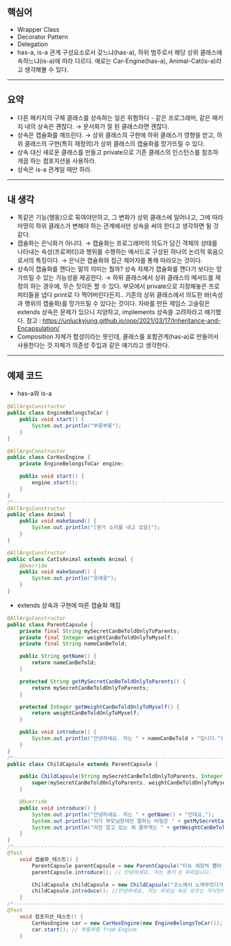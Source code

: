 ## 핵심어

- Wrapper Class
- Decorator Pattern
- Delegation
- has-a, is-a 관계
구성요소로서 갖느냐(has-a),
하위 범주로서 해당 상위 클래스에 속하느냐(is-a)에 따라 다르다. 예로는 Car-Engine(has-a), Animal-Cat(is-a)라고 생각해볼 수 있다.

---

## 요약

- 다른 패키지의 구체 클래스를 상속하는 일은 위험하다 - 같은 프로그래머, 같은 패키지 내의 상속은 괜찮다.
→ 문서화가 잘 된 클래스라면 괜찮다.
- 상속은 캡슐화를 깨뜨린다.
→ 상위 클래스의 구현에 하위 클래스가 영향을 받고, 하위 클래스의 구현(특히 재정의)가 상위 클래스의 캡슐화를 망가뜨릴 수 있다.
- 상속 대신 새로운 클래스를 만들고 private으로 기존 클래스의 인스턴스를 참조하게끔 하는 컴포지션을 사용하라.
- 상속은 is-a 관계일 때만 하라.

---

## 내 생각

- 똑같은 기능(행동)으로 묶여야만하고, 그 변화가 상위 클래스에 일어나고, 그에 따라 마땅히 하위 클래스가 변해야 하는 관계에서만 상속을 써야 한다고 생각하면 될 것 같다.
- 캡슐화는 은닉화가 아니다.
→ 캡슐화는 프로그래머의 의도가 담긴 객체의 상태를 나타내는 속성(프로퍼티)과 행위를 수행하는 메서드로 구성된 하나의 논리적 묶음으로서의 특징이다.
→ 은닉은 캡슐화와 접근 제어자를 통해 따라오는 것이다.
- 상속이 캡슐화를 깬다는 말의 의미는 뭘까?
상속 자체가 캡슐화를 깬다기 보다는 망가뜨릴 수 있는 가능성을 제공한다.
→ 하위 클래스에서 상위 클래스의 메서드를 재정의 하는 경우에, 무슨 짓이든 할 수 있다. 부모에서 private으로 지정해놓은 프로퍼티들을 냅다 print로 다 찍어버린다든지.. 기존의 상위 클래스에서 의도한 바(속성과 행위의 캡슐화)를 망가뜨릴 수 있다는 것이다.
자바를 만든 제임스 고슬링은 extends 상속은 문제가 있으니 지양하고, implements 상속을 고려하라고 얘기했다.
참고 : https://unluckyjung.github.io/oop/2021/03/17/Inheritance-and-Encapsulation/
- Composition 자체가 합성이라는 뜻인데, 클래스를 포함관계(has-a)로 만들어서 사용한다는 것 자체가 의존성 주입과 같은 얘기라고 생각한다.

---

## 예제 코드

- has-a와 is-a

```java
@AllArgsConstructor
public class EngineBelongsToCar {
	public void start() {
		System.out.println("부릉부릉");
	}
}

@AllArgsConstructor
public class CarHasEngine {
	private EngineBelongsToCar engine;

	public void start() {
		engine.start();
	}
}
/*-----------------------------------------------------------------------------*/
@AllArgsConstructor
public class Animal {
	public void makeSound() {
		System.out.println("[뭔가 소리를 내고 있음]");
	}
}

@AllArgsConstructor
public class CatIsAnimal extends Animal {
	@Override
	public void makeSound() {
		System.out.println("응애옹");
	}
}
```

- extends 상속과 구현에 따른 캡슐화 깨짐

```java
@AllArgsConstructor
public class ParentCapsule {
	private final String mySecretCanBeToldOnlyToParents;
	private final Integer weightCanBeToldOnlyToMyself;
	private final String nameCanBeTold;

	public String getName() {
		return nameCanBeTold;
	}

	protected String getMySecretCanBeToldOnlyToParents() {
		return mySecretCanBeToldOnlyToParents;
	}

	protected Integer getWeightCanBeToldOnlyToMyself() {
		return weightCanBeToldOnlyToMyself;
	}

	public void introduce() {
		System.out.println("안녕하세요. 저는 " + nameCanBeTold + "입니다.");
	}
}
/*-----------------------------------------------------------------------------*/
public class ChildCapsule extends ParentCapsule {

	public ChildCapsule(String mySecretCanBeToldOnlyToParents, Integer weightCanBeToldOnlyToMyself, String nameCanBeTold) {
		super(mySecretCanBeToldOnlyToParents, weightCanBeToldOnlyToMyself, nameCanBeTold);
	}

	@Override
	public void introduce() {
		System.out.println("안녕하세요. 저는 " + getName() + "인데요,");
		System.out.println("저가 부모님한테만 말하는 비밀은 " + getMySecretCanBeToldOnlyToParents() + "이구요,");
		System.out.println("저만 알고 있는 제 몸무게는 " + getWeightCanBeToldOnlyToMyself() + "입니다.");
	}
}
/*-----------------------------------------------------------------------------*/
@Test
	void 캡슐화_테스트() {
		ParentCapsule parentCapsule = new ParentCapsule("티슈 세장씩 뽑아 씀", 63, "몽키 D 루피");
		parentCapsule.introduce(); // 안녕하세요. 저는 몽키 D 루피입니다.

		ChildCapsule childCapsule = new ChildCapsule("코노에서 노래부르다가 이빨 깨졌던 일", 130, "부모님 속도 모르는 자식");
		childCapsule.introduce(); //안녕하세요. 저는 부모님 속도 모르는 자식인데요, 저가 부모님한테만 말하는 비밀은 코노에서 노래부르다가 이빨 깨졌던 일이구요, 저만 알고 있는 제 몸무게는 130입니다.
	}
/*-----------------------------------------------------------------------------*/
@Test
	void 컴포지션_테스트() {
		CarHasEngine car = new CarHasEngine(new EngineBelongsToCar());
		car.start(); // 부릉부릉 from Engine
	}
```
